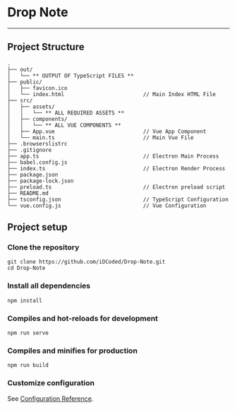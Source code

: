 # Drop Note

---

## Project Structure

```
.
├── out/
│   └── ** OUTPUT OF TypeScript FILES **
├── public/
│   ├── favicon.ico
│   └── index.html                         // Main Index HTML File
├── src/
│   ├── assets/
│   │   └── ** ALL REQUIRED ASSETS **
│   ├── components/
│   │   └── ** ALL VUE COMPONENTS **
│   ├── App.vue                            // Vue App Component
│   └── main.ts                            // Main Vue File
├── .browserslistrc
├── .gitignore
├── app.ts                                 // Electron Main Process
├── babel.config.js
├── index.ts                               // Electron Render Process
├── package.json
├── package-lock.json
├── preload.ts                             // Electron preload script
├── README.md
├── tsconfig.json                          // TypeScript Configuration
└── vue.config.js                          // Vue Configuration
```

## Project setup

### Clone the repository

```shell
git clone https://github.com/iDCoded/Drop-Note.git
cd Drop-Note
```

### Install all dependencies

```shell
npm install
```

### Compiles and hot-reloads for development

```shell
npm run serve
```

### Compiles and minifies for production

```shell
npm run build
```

### Customize configuration

See [Configuration Reference](https://cli.vuejs.org/config/).
